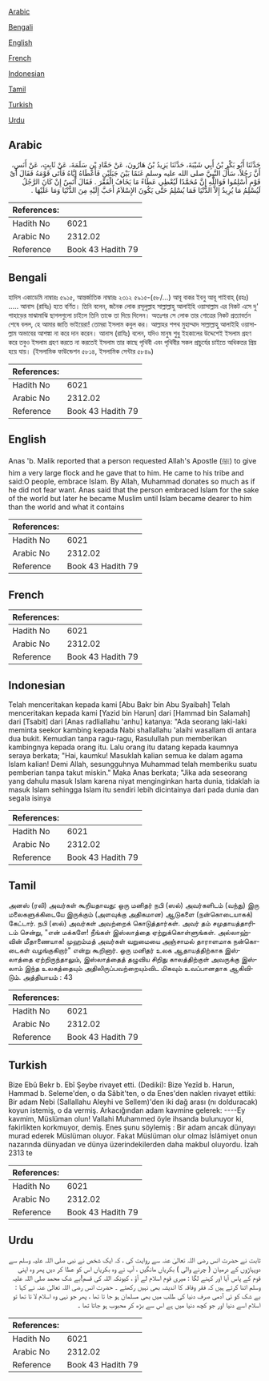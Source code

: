 [Arabic](#arabic)

[Bengali](#bengali)

[English](#english)

[French](#french)

[Indonesian](#indonesian)

[Tamil](#tamil)

[Turkish](#turkish)

[Urdu](#urdu)

## Arabic


<div dir="rtl" lang="ar" style={{fontSize:'larger',backgroundColor:'#f8f9fa',padding:20}}>
حَدَّثَنَا أَبُو بَكْرِ بْنُ أَبِي شَيْبَةَ، حَدَّثَنَا يَزِيدُ بْنُ هَارُونَ، عَنْ حَمَّادِ بْنِ سَلَمَةَ، عَنْ ثَابِتٍ، عَنْ أَنَسٍ، أَنَّ رَجُلاً، سَأَلَ النَّبِيَّ صلى الله عليه وسلم غَنَمًا بَيْنَ جَبَلَيْنِ فَأَعْطَاهُ إِيَّاهُ فَأَتَى قَوْمَهُ فَقَالَ أَىْ قَوْمِ أَسْلِمُوا فَوَاللَّهِ إِنَّ مُحَمَّدًا لَيُعْطِي عَطَاءً مَا يَخَافُ الْفَقْرَ ‏.‏ فَقَالَ أَنَسٌ إِنْ كَانَ الرَّجُلُ لَيُسْلِمُ مَا يُرِيدُ إِلاَّ الدُّنْيَا فَمَا يُسْلِمُ حَتَّى يَكُونَ الإِسْلاَمُ أَحَبَّ إِلَيْهِ مِنَ الدُّنْيَا وَمَا عَلَيْهَا ‏.‏
</div>
<div style={{backgroundColor:'#f8f9fa',padding:20, marginBottom: 10}}><table> <thead> <tr> <th>References:</th> <th></th> </tr> </thead> <tbody><tr><td>Hadith No</td><td>6021</td></tr><tr><td>Arabic No</td><td>2312.02</td></tr><tr><td>Reference</td><td>Book 43 Hadith 79</td></tr></tbody></table></div>

## Bengali


<div dir="ltr" lang="bn" style={{fontSize:'larger',backgroundColor:'#f8f9fa',padding:20}}>
হাদিস একাডেমি নাম্বারঃ ৫৯১৫, আন্তর্জাতিক নাম্বারঃ ২৩১২ ৫৯১৫-(৫৮/...) আবূ বাকর ইবনু আবূ শাইবাহ্ (রহঃ) ..... আনাস (রাযিঃ) হতে বর্ণিত। তিনি বলেন, জনৈক লোক রসূলুল্লাহ সাল্লাল্লাহু আলাইহি ওয়াসাল্লাম এর নিকট এসে দু' পাহাড়ের মাঝামাঝি ছাগলগুলো চাইলে তিনি তাকে তা দিয়ে দিলেন। অতঃপর সে লোক তার গোত্রের নিকট প্রত্যাবর্তন শেষে বলল, হে আমার জাতি ভাইয়েরা! তোমরা ইসলাম কবুল কর। আল্লাহর শপথ মুহাম্মাদ সাল্লাল্লাহু আলাইহি ওয়াসাল্লাম অভাবের আশঙ্কা না করে দান করেন। আনাস (রাযিঃ) বলেন, যদিও মানুষ শুধু ইহকালের উদ্দেশেই ইসলাম গ্রহণ করে তবুও ইসলাম গ্রহণ করতে না করতেই ইসলাম তার কাছে পৃথিবী এবং পৃথিবীর সকল প্রাচুর্যের চাইতে অধিকতর প্রিয় হয়ে যায়। (ইসলামিক ফাউন্ডেশন ৫৮১৪, ইসলামিক সেন্টার ৫৮৪৯)
</div>
<div style={{backgroundColor:'#f8f9fa',padding:20, marginBottom: 10}}><table> <thead> <tr> <th>References:</th> <th></th> </tr> </thead> <tbody><tr><td>Hadith No</td><td>6021</td></tr><tr><td>Arabic No</td><td>2312.02</td></tr><tr><td>Reference</td><td>Book 43 Hadith 79</td></tr></tbody></table></div>

## English


<div dir="ltr" lang="en" style={{fontSize:'larger',backgroundColor:'#f8f9fa',padding:20}}>
Anas 'b. Malik reported that a person requested Allah's Apostle (ﷺ) to give him a very large flock and he gave that to him. He came to his tribe and said:O people, embrace Islam. By Allah, Muhammad donates so much as if he did not fear want. Anas said that the person embraced Islam for the sake of the world but later he became Muslim until Islam became dearer to him than the world and what it contains
</div>
<div style={{backgroundColor:'#f8f9fa',padding:20, marginBottom: 10}}><table> <thead> <tr> <th>References:</th> <th></th> </tr> </thead> <tbody><tr><td>Hadith No</td><td>6021</td></tr><tr><td>Arabic No</td><td>2312.02</td></tr><tr><td>Reference</td><td>Book 43 Hadith 79</td></tr></tbody></table></div>

## French


<div dir="ltr" lang="fr" style={{fontSize:'larger',backgroundColor:'#f8f9fa',padding:20}}>

</div>
<div style={{backgroundColor:'#f8f9fa',padding:20, marginBottom: 10}}><table> <thead> <tr> <th>References:</th> <th></th> </tr> </thead> <tbody><tr><td>Hadith No</td><td>6021</td></tr><tr><td>Arabic No</td><td>2312.02</td></tr><tr><td>Reference</td><td>Book 43 Hadith 79</td></tr></tbody></table></div>

## Indonesian


<div dir="ltr" lang="id" style={{fontSize:'larger',backgroundColor:'#f8f9fa',padding:20}}>
Telah menceritakan kepada kami [Abu Bakr bin Abu Syaibah] Telah menceritakan kepada kami [Yazid bin Harun] dari [Hammad bin Salamah] dari [Tsabit] dari [Anas radliallahu 'anhu] katanya: "Ada seorang laki-laki meminta seekor kambing kepada Nabi shallallahu 'alaihi wasallam di antara dua bukit. Kemudian tanpa ragu-ragu, Rasulullah pun memberikan kambingnya kepada orang itu. Lalu orang itu datang kepada kaumnya seraya berkata; "Hai, kaumku! Masuklah kalian semua ke dalam agama Islam kalian! Demi Allah, sesungguhnya Muhammad telah memberiku suatu pemberian tanpa takut miskin." Maka Anas berkata; "Jika ada seseorang yang dahulu masuk Islam karena niyat menginginkan harta dunia, tidaklah ia masuk Islam sehingga Islam itu sendiri lebih dicintainya dari pada dunia dan segala isinya
</div>
<div style={{backgroundColor:'#f8f9fa',padding:20, marginBottom: 10}}><table> <thead> <tr> <th>References:</th> <th></th> </tr> </thead> <tbody><tr><td>Hadith No</td><td>6021</td></tr><tr><td>Arabic No</td><td>2312.02</td></tr><tr><td>Reference</td><td>Book 43 Hadith 79</td></tr></tbody></table></div>

## Tamil


<div dir="ltr" lang="ta" style={{fontSize:'larger',backgroundColor:'#f8f9fa',padding:20}}>
அனஸ் (ரலி) அவர்கள் கூறியதாவது: ஒரு மனிதர் நபி (ஸல்) அவர்களிடம் (வந்து) இரு மலைகளுக்கிடையே இருக்கும் (அளவுக்கு அதிகமான) ஆடுகளை (நன்கொடையாகக்) கேட்டார். நபி (ஸல்) அவர்கள் அவற்றைக் கொடுத்தார்கள். அவர் தம் சமுதாயத்தாரிடம் சென்று, "என் மக்களே! நீங்கள் இஸ்லாத்தை ஏற்றுக்கொள்ளுங்கள். அல்லாஹ்வின் மீதாணையாக! முஹம்மத் அவர்கள் வறுமையை அஞ்சாமல் தாராளமாக நன்கொடைகள் வழங்குகிறார்" என்று கூறினார். ஒரு மனிதர் உலக ஆதாயத்திற்காக இஸ்லாத்தை ஏற்றிருந்தாலும், இஸ்லாத்தைத் தழுவிய சிறிது காலத்திற்குள் அவருக்கு இஸ்லாம் இந்த உலகத்தையும் அதிலிருப்பவற்றையும்விட மிகவும் உவப்பானதாக ஆகிவிடும். அத்தியாயம் : 43
</div>
<div style={{backgroundColor:'#f8f9fa',padding:20, marginBottom: 10}}><table> <thead> <tr> <th>References:</th> <th></th> </tr> </thead> <tbody><tr><td>Hadith No</td><td>6021</td></tr><tr><td>Arabic No</td><td>2312.02</td></tr><tr><td>Reference</td><td>Book 43 Hadith 79</td></tr></tbody></table></div>

## Turkish


<div dir="ltr" lang="tr" style={{fontSize:'larger',backgroundColor:'#f8f9fa',padding:20}}>
Bize Ebû Bekr b. Ebî Şeybe rivayet etti. (Dediki): Bize Yezîd b. Harun, Hammad b. Seleme'den, o da Sâbit'ten, o da Enes'den naklen rivayet ettiki: Bir adam Nebi (Sallallahu Aleyhi ve Sellem)'den iki dağ arası (nı dolduracak) koyun istemiş, o da vermiş. Arkacığından adam kavmine gelerek: ----Ey kavmim, Müslüman olun! Vallahi Muhammed öyle ihsanda bulunuyor ki, fakirlikten korkmuyor, demiş. Enes şunu söylemiş : Bir adam ancak dünyayı murad ederek Müslüman oluyor. Fakat Müslüman olur olmaz İslâmiyet onun nazarında dünyadan ve dünya üzerindekilerden daha makbul oluyordu. İzah 2313 te
</div>
<div style={{backgroundColor:'#f8f9fa',padding:20, marginBottom: 10}}><table> <thead> <tr> <th>References:</th> <th></th> </tr> </thead> <tbody><tr><td>Hadith No</td><td>6021</td></tr><tr><td>Arabic No</td><td>2312.02</td></tr><tr><td>Reference</td><td>Book 43 Hadith 79</td></tr></tbody></table></div>

## Urdu


<div dir="rtl" lang="ur" style={{fontSize:'larger',backgroundColor:'#f8f9fa',padding:20}}>
ثابت نے حضرت انس رضی اللہ تعالیٰ عنہ سے روایت کی ، کہ ایک شخص نے نبی صلی اللہ علیہ وسلم سے دوپہاڑوں کے درمیان ( چرنے والی ) بکریاں مانگیں ، آپ نے وہ بکریاں اس کو عطا کر دیں پھر وہ اپنی قوم کے پاس آیا اور کہنے لگا : میری قوم اسلام لے آؤ ، کیونکہ اللہ کی قسم!بے شک محمد صلی اللہ علیہ وسلم اتنا کرتے ہیں کہ فقر وفاقہ کا اندیشہ بھی نہیں رکھتے ۔ حضرت انس رضی اللہ تعالیٰ عنہ نے کہا : بے شک کو ئی آدمی صرف دنیا کی طلب میں بھی مسلمان ہو جا تا تھا ، پھر جو نہی وہ اسلام لا تا تھا تو اسلام اسے دنیا اور جو کچھ دنیا میں ہے اس سے بڑھ کر محبوب ہو جاتا تھا ۔
</div>
<div style={{backgroundColor:'#f8f9fa',padding:20, marginBottom: 10}}><table> <thead> <tr> <th>References:</th> <th></th> </tr> </thead> <tbody><tr><td>Hadith No</td><td>6021</td></tr><tr><td>Arabic No</td><td>2312.02</td></tr><tr><td>Reference</td><td>Book 43 Hadith 79</td></tr></tbody></table></div>